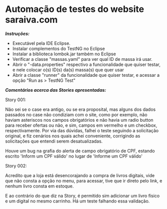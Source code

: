 # Automação de testes do website saraiva.com

***Instruções:***

* Executável pela IDE Eclipse.
* Instalar complementos do TestNG no Eclipse
* Instalar a biblioteca lombok.jar também no Eclipse
* Verificar a classe "massas.yaml" para ver qual ID de massa irá usar.
* Abrir o "-data.properties" respectivo a funcionalidade que quiser testar, e nele colocar o(s) ID(s) da(s) massa(s) que quer usar
* Abrir a classe "runner" da funcionalidade que quiser testar, e acessar a opção "Run as > TestNG Test"

***Comentários acerca das Stories apresentadas:***

Story 001:

Não sei se o case era antigo, ou se era proposital, mas alguns dos dados passados no case não condiziam com o site, como por exemplo, não haviam asteriscos nos campos obrigatórios e não havia um radio button para receber ofertas ou não, e sim, campos em vermelho e um checkbox, respectivamente. Por via das dúvidas, falhei o teste seguindo a solicitação original, e fiz cenários nos quais achei conveniente, corrigindo as solicitações que entendi serem desatualizadas.

Houve um bug na grafia do alerta de campo obrigatório de CPF, estando escrito 'Inform um CPF válido' no lugar de 'Informe um CPF válido'

Story 002:

Acredito que a loja está desencorajando a compra de livros digitais, vide que não consta a opção no menu, para acessar, tive que ir direto pelo link, e nenhum livro consta em estoque.

E ao contrário do que diz na Story, é permitido sim adicionar um livro físico e um digital no mesmo carrinho. Há um teste falhando essa validação. 